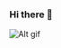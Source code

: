 ### Hi there 👋

![Alt gif](https://media3.giphy.com/media/BemKqR9RDK4V2/giphy.gif?cid=ecf05e47wtmr82x8xuwdevfgp37eafjgpw88difchsy90cj7&ep=v1_gifs_search&rid=giphy.gif&ct=g)




<!--
![LeetCode Stats](https://leetcode.card.workers.dev/private-programmer?theme=dark&font=baloo&extension=null)




**Private-programmer/Private-programmer** is a ✨ _special_ ✨ repository because its `README.md` (this file) appears on your GitHub profile.

Here are some ideas to get you started:

- 🔭 I’m currently working on ...
- 🌱 I’m currently learning ...
- 👯 I’m looking to collaborate on ...
- 🤔 I’m looking for help with ...
- 💬 Ask me about ...
- 📫 How to reach me: ...
- 😄 Pronouns: ...
- ⚡ Fun fact: ...
-->
